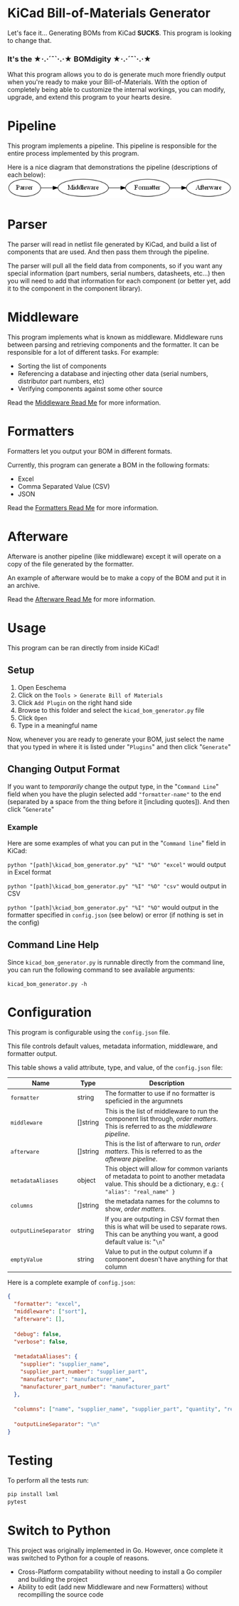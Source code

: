 # KiCad Bill-of-Materials Generator
Let's face it... Generating BOMs from KiCad **SUCKS**. This program is looking to change that.

### It's the ★·.·´¯\`·.·★ BOMdigity ★·.·´¯\`·.·★

What this program allows you to do is generate much more friendly output when you're ready
to make your Bill-of-Materials. With the option of completely being able to customize the
internal workings, you can modify, upgrade, and extend this program to your hearts desire.

# Pipeline
This program implements a pipeline. This pipeline is responsible for the entire process implemented by this program.

Here is a nice diagram that demonstrations the pipeline (descriptions of each below):
![Parser -> Middleware -> Formatter](diagram.png)

# Parser
The parser will read in netlist file generated by KiCad, and build a list of components that are used. And then pass them through the pipeline.

The parser will pull all the field data from components, so if you want any special information (part numbers, serial numbers, datasheets, etc...) then you will need to add that information for each component (or better yet, add it to the component in the component library).

# Middleware
This program implements what is known as middleware. Middleware runs between
parsing and retrieving components and the formatter. It can be responsible for a lot
of different tasks. For example:
- Sorting the list of components
- Referencing a database and injecting other data (serial numbers, distributor part numbers, etc)
- Verifying components against some other source

Read the [Middleware Read Me](Middleware/README.md) for more information.

# Formatters
Formatters let you output your BOM in different formats.

Currently, this program can generate a BOM in the following formats:
- Excel
- Comma Separated Value (CSV)
- JSON

Read the [Formatters Read Me](Formatter/README.md) for more information.

# Afterware
Afterware is another pipeline (like middleware) except it will operate on a copy of the file generated by the formatter.

An example of afterware would be to make a copy of the BOM and put it in an archive.

Read the [Afterware Read Me](Afterware/README.md) for more information.




# Usage
This program can be ran directly from inside KiCad!

## Setup
1. Open Eeschema
2. Click on the `Tools > Generate Bill of Materials`
3. Click `Add Plugin` on the right hand side
4. Browse to this folder and select the `kicad_bom_generator.py` file
5. Click `Open`
6. Type in a meaningful name

Now, whenever you are ready to generate your BOM, just select the name that you typed in where it is listed under "`Plugins`" and then click "`Generate`"


## Changing Output Format
If you want to *temporarily* change the output type, in the "`Command Line`" field when you have the plugin selected add `"formatter-name"` to the end (separated by a space from the thing before it [including quotes]). And then click "`Generate`"

### Example
Here are some examples of what you can put in the "`Command line`" field in KiCad:

`python "[path]\kicad_bom_generator.py" "%I" "%O" "excel"` would output in Excel format

`python "[path]\kicad_bom_generator.py" "%I" "%O" "csv"` would output in CSV

`python "[path]\kciad_bom_generator.py" "%I" "%O"` would output in the formatter specified in `config.json` (see below) or error (if nothing is set in the config)


## Command Line Help
Since `kicad_bom_generator.py` is runnable directly from the command line, you can run the following command to see available arguments:

`kicad_bom_generator.py -h`


# Configuration
This program is configurable using the `config.json` file.

This file controls default values, metadata information, middleware, and formatter output.

This table shows a valid attribute, type, and value, of the `config.json` file:

Name | Type | Description
-----|------|-------------
`formatter` | string | The formatter to use if no formatter is speficied in the argumnets
`middleware` | []string | This is the list of middleware to run the component list through, *order matters*. This is referred to as the *middleware pipeline*.
`afterware` | []string | This is the list of afterware to run, *order matters*. This is referred to as the *afteware pipeline*.
`metadataAliases` | object | This object will allow for common variants of metadata to point to another metadata value. This should be a dictionary, e.g.: `{ "alias": "real_name" }`
`columns` | []string | the metadata names for the columns to show, *order matters*.
`outputLineSeparator` | string | If you are outputing in CSV format then this is what will be used to separate rows. This can be anything you want, a good default value is: "`\n`"
`emptyValue` | string | Value to put in the output column if a component doesn't have anything for that column

Here is a complete example of `config.json`:
```json
{
  "formatter": "excel",
  "middleware": ["sort"],
  "afterware": [],

  "debug": false,
  "verbose": false,

  "metadataAliases": {
    "supplier": "supplier_name",
    "supplier_part_number": "supplier_part",
    "manufacturer": "manufacturer_name",
    "manufacturer_part_number": "manufacturer_part"
  },

  "columns": ["name", "supplier_name", "supplier_part", "quantity", "reference"],

  "outputLineSeparator": "\n"
}
```

# Testing
To perform all the tests run:

```py
pip install lxml
pytest
```

# Switch to Python
This project was originally implemented in Go. However, once complete it was switched to Python for a couple of reasons.

- Cross-Platform compatability without needing to install a Go compiler and building the project
- Ability to edit (add new Middleware and new Formatters) without recompilling the source code